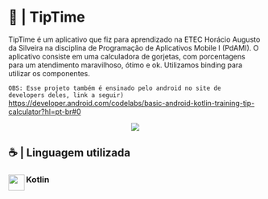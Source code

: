 # 💸 | TipTime

TipTime é um aplicativo que fiz para aprendizado na ETEC Horácio Augusto da Silveira na disciplina de Programação de Aplicativos Mobile I (PdAMI).
O aplicativo consiste em uma calculadora de gorjetas, com porcentagens para um atendimento maravilhoso, ótimo e ok.
Utilizamos binding para utilizar os componentes.

<code>OBS: Esse projeto também é ensinado pelo android no site de developers deles, link a seguir)</code>
https://developer.android.com/codelabs/basic-android-kotlin-training-tip-calculator?hl=pt-br#0
 
<div align="center">
<img src="https://github.com/GlenNancy/TipTime/assets/116458056/88470c73-0ffe-401f-9489-2069709f3dd3"> 
</div>

## ☕ | Linguagem utilizada
<div>
<img src="https://skillicons.dev/icons?i=kotlin" width=32 height=32 align="left">
  <h3 align="left">Kotlin</h3>
</div>

